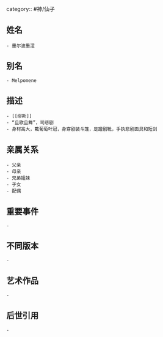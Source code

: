 category:: #神/仙子
## 姓名
	- 墨尔波墨涅
## 别名
	- Melpomene
## 描述
	- [[缪斯]]
	- “且歌且舞”，司悲剧
	- 身材高大，戴葡萄叶冠，身穿剧装斗篷，足蹬剧靴，手执悲剧面具和短剑
## 亲属关系
	- 父亲
	- 母亲
	- 兄弟姐妹
	- 子女
	- 配偶
## 重要事件
	-
## 不同版本
	-
## 艺术作品
	-
## 后世引用
	-
